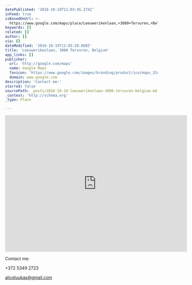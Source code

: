 ```yaml
---
datePublished: '2016-10-19T11:03:45.274Z'
inFeed: true
isBasedOnUrl: >-
  https://www.google.com/maps/place/Leeuwerikenlaan,+3080+Tervuren,+Belgium/@50.8594386,4.5406813,17z/data=!3m1!4b1!4m5!3m4!1s0x47c3dec3d37ccdef:0xc0d9f3c64f376222!8m2!3d50.8589234!4d4.5424138
keywords: []
related: []
author: []
via: {}
dateModified: '2016-10-19T11:03:20.088Z'
title: 'Leeuwerikenlaan, 3080 Tervuren, Belgium'
app_links: []
publisher:
  url: 'http://google.com/maps'
  name: Google Maps
  favicon: 'https://www.google.com/images/branding/product/ico/maps_32dp.ico'
  domain: www.google.com
description: 'Contact me:'
starred: false
sourcePath: _posts/2016-10-19-leeuwerikenlaan-3080-tervuren-belgium.md
_context: 'http://schema.org'
_type: Place

---
```

<iframe src="https://cdn.embedly.com/widgets/media.html?src=https%3A%2F%2Fwww.google.com%2Fmaps%2Fembed%2Fv1%2Fplace%3Fcenter%3D50.8594386%252C4.5406813%26key%3DAIzaSyBctFF2JCjitURssT91Am-_ZWMzRaYBm4Q%26zoom%3D17%26q%3DLeeuwerikenlaan%2C%2B3080%2BTervuren%2C%2BBelgium&amp;url=https%3A%2F%2Fwww.google.com%2Fmaps%2Fplace%2FLeeuwerikenlaan%2C%2B3080%2BTervuren%2C%2BBelgium%2F%4050.8594386%2C4.5406813%2C17z%2Fdata%3D%213m1%214b1%214m5%213m4%211s0x47c3dec3d37ccdef%3A0xc0d9f3c64f376222%218m2%213d50.8589234%214d4.5424138%3Fdg%3Ddbrw%26newdg%3D1&amp;image=http%3A%2F%2Fmaps-api-ssl.google.com%2Fmaps%2Fapi%2Fstaticmap%3Fcenter%3D50.8594386%2C4.5406813%26zoom%3D15%26size%3D250x250%26sensor%3Dfalse&amp;key=b7d04c9b404c499eba89ee7072e1c4f7&amp;type=text%2Fhtml&amp;schema=google" width="600" height="450" scrolling="no" frameborder="0" allowfullscreen="" style=""></iframe>

Contact me:

+372 5349 2723

aliceluukas@gmail.com